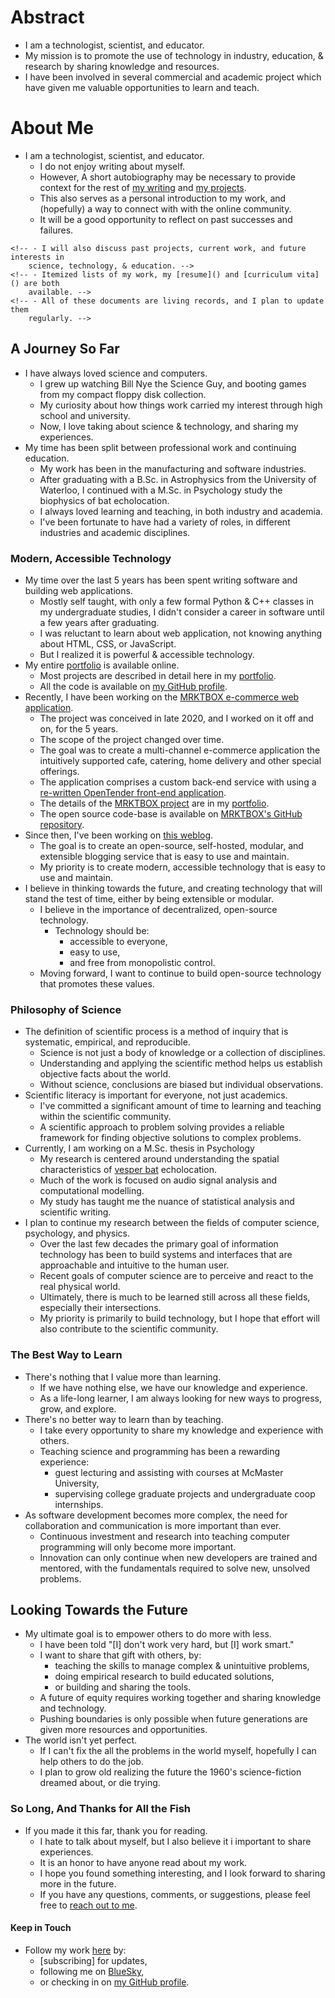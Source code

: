 # Abstract
- I am a technologist, scientist, and educator.
- My mission is to promote the use of technology in industry, education, &
    research by sharing knowledge and resources.
- I have been involved in several commercial and academic project which have
    given me valuable opportunities to learn and teach.

# About Me
- I am a technologist, scientist, and educator.
    - I do not enjoy writing about myself.
    - However, A short autobiography may be necessary to provide context for the
        rest of [my writing] and
        [my projects].
    - This also serves as a personal introduction to my work, and (hopefully) a
        way to connect with with the online community.
    - It will be a good opportunity to reflect on past successes and failures.
<!-- - In this article, I will reflect on my journey, thus far. -->
    <!-- - I will also discuss past projects, current work, and future interests in
        science, technology, & education. -->
    <!-- - Itemized lists of my work, my [resume]() and [curriculum vita]() are both
        available. -->
    <!-- - All of these documents are living records, and I plan to update them
        regularly. -->

## A Journey So Far
- I have always loved science and computers.
    - I grew up watching Bill Nye the Science Guy, and booting games from my
        compact floppy disk collection.
    - My curiosity about how things work carried my interest through high school
        and university.
    - Now, I love taking about science & technology, and sharing my experiences.
- My time has been split between professional work and continuing education.
    - My work has been in the manufacturing and software industries.
    - After graduating with a B.Sc. in Astrophysics from the University of
        Waterloo, I continued with a M.Sc. in Psychology study the biophysics
        of bat echolocation.
    - I always loved learning and teaching, in both industry and academia.
    - I've been fortunate to have had a variety of roles, in different
        industries and academic disciplines.

### Modern, Accessible Technology
- My time over the last 5 years has been spent writing software and building web
    applications.
    - Mostly self taught, with only a few formal Python & C++ classes in my
        undergraduate studies, I didn't consider a career in software until
        a few years after graduating.
    - I was reluctant to learn about web application, not knowing anything about
        HTML, CSS, or JavaScript.
    - But I realized it is powerful & accessible technology.
- My entire [portfolio] is available online.
    - Most projects are described in detail here in my [portfolio].
    - All the code is available on [my GitHub profile].
- Recently, I have been working on the [MRKTBOX e-commerce web application].
    - The project was conceived in late 2020, and I worked on it off and on, for
        the 5 years.
    - The scope of the project changed over time.
    - The goal was to create a multi-channel e-commerce application the
        intuitively supported cafe, catering, home delivery and other special
        offerings.
    - The application comprises a custom back-end service with using a
        [re-written OpenTender front-end application].
    - The details of the [MRKTBOX project] are in my [portfolio].
    - The open source code-base is available on [MRKTBOX's GitHub repository].
- Since then, I've been working on [this weblog].
    - The goal is to create an open-source, self-hosted, modular, and extensible
        blogging service that is easy to use and maintain.
    - My priority is to create modern, accessible technology that is easy to use
        and maintain.
- I believe in thinking towards the future, and creating technology that
    will stand the test of time, either by being extensible or modular.
    - I believe in the importance of decentralized, open-source technology.
        - Technology should be:
            - accessible to everyone,
            - easy to use,
            - and free from monopolistic control.
    - Moving forward, I want to continue to build open-source technology that
        promotes these values.

### Philosophy of Science
- The definition of scientific process is a method of inquiry that is
    systematic, empirical, and reproducible.
    - Science is not just a body of knowledge or a collection of disciplines.
    - Understanding and applying the scientific method helps us establish
        objective facts about the world.
    - Without science, conclusions are biased but individual observations.
- Scientific literacy is important for everyone, not just academics.
    - I've committed a significant amount of time to learning and teaching
        within the scientific community.
    - A scientific approach to problem solving provides a reliable framework for
        finding objective solutions to complex problems.
- Currently, I am working on a M.Sc. thesis in Psychology
    - My research is centered around understanding the spatial characteristics
        of [vesper bat] echolocation.
    - Much of the work is focused on audio signal analysis and computational
        modelling.
    - My study has taught me the nuance of statistical analysis and scientific
        writing.
- I plan to continue my research between the fields of computer science,
    psychology, and physics.
    - Over the last few decades the primary goal of information technology has
        been to build systems and interfaces that are approachable and intuitive
        to the human user.
    - Recent goals of computer science are to perceive and react to the real
        physical world.
    - Ultimately, there is much to be learned still across all these fields,
        especially their intersections.
    - My priority is primarily to build technology, but I hope that effort will
        also contribute to the scientific community.

### The Best Way to Learn
- There's nothing that I value more than learning.
    - If we have nothing else, we have our knowledge and experience.
    - As a life-long learner, I am always looking for new ways to progress,
        grow, and explore.
- There's no better way to learn than by teaching.
    - I take every opportunity to share my knowledge and experience with others.
    - Teaching science and programming has been a rewarding experience:
        - guest lecturing and assisting with courses at McMaster University,
        - supervising college graduate projects and undergraduate coop
            internships.
- As software development becomes more complex, the need for collaboration and
    communication is more important than ever.
    - Continuous investment and research into teaching computer programming will
        only become more important.
    - Innovation can only continue when new developers are trained and mentored,
        with the fundamentals required to solve new, unsolved problems.

## Looking Towards the Future
- My ultimate goal is to empower others to do more with less.
    - I have been told "[I] don't work very hard, but [I] work smart."
    - I want to share that gift with others, by:
        - teaching the skills to manage complex & unintuitive problems,
        - doing empirical research to build educated solutions,
        - or building and sharing the tools.
    - A future of equity requires working together and sharing knowledge and
        technology.
    - Pushing boundaries is only possible when future generations are given
        more resources and opportunities.
- The world isn't yet perfect.
    - If I can't fix the all the problems in the world myself, hopefully I can
        help others to do the job.
    - I plan to grow old realizing the future the 1960's science-fiction dreamed
        about, or die trying.

### So Long, And Thanks for All the Fish
- If you made it this far, thank you for reading.
    - I hate to talk about myself, but I also believe it i important to share
        experiences.
    - It is an honor to have anyone read about my work.
    - I hope you found something interesting, and I look forward to sharing more
        in the future.
    - If you have any questions, comments, or suggestions, please feel free to
        [reach out to me].

#### <a id='thanks-&-follow'></a>Keep in Touch
- Follow my work [here] by:
    - [subscribing] for updates,
    - following me on [BlueSky](),
    - or checking in on [my GitHub profile](https://github.com/icarlthiscode).

[my writing]: https://carledwardlyons.ca/articles/
[my projects]: https://carledwardlyons.ca/articles/projects/
[Microsoft Digital Operating System (MS-DOS)]:
    https://en.wikipedia.org/wiki/MS-DOS
[Bill Nye the Science Guy]:
    https://en.wikipedia.org/wiki/Bill_Nye_the_Science_Guy
[The Magic School Bus]:
    https://en.wikipedia.org/wiki/The_Magic_School_Bus_(TV_series)
[my GitHub profile]: https://github.com/systemcarl
[portfolio]: https://carledwardlyons.ca/articles/projects/
[MRKTBOX e-commerce web application]: https://order.mrktbox.com
[re-written OpenTender front-end application]:
    https://github.com/MRKTBOX/mrktbox-web/tree/fork/open-tender
[MRKTBOX project]: https://carledwardlyons.ca/articles/mrktbox
[MRKTBOX's GitHub repository]: https://github.com/MRKTBOX/mrktbox-web
[this weblog]: https://carledwardlyons.ca/articles/
[vesper bat]: https://en.wikipedia.org/wiki/Vespertilionidae
[reach out to me]: https://carledwardlyons.ca#contact
[here]: https://carledwardlyons.ca/articles/
[GitHub]: https://github.com/systemcarl
